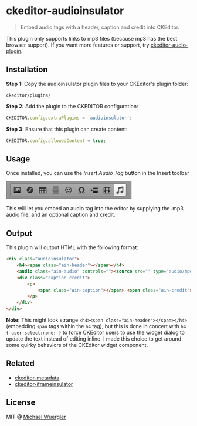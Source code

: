 # ckeditor-audioinsulator

> Embed audio tags with a header, caption and credit into CKEditor.

This plugin only supports links to mp3 files (because mp3 has the best browser support). If you want more features or support, try [ckeditor-audio-plugin](https://github.com/harentius/ckeditor-audio-plugin). 

## Installation

**Step 1:** Copy the audioinsulator plugin files to your CKEditor's plugin folder:
```
ckeditor/plugins/
```

**Step 2:** Add the plugin to the CKEDITOR configuration:
```js
CKEDITOR.config.extraPlugins = 'audioinsulator';
```

**Step 3:** Ensure that this plugin can create content:
```js
CKEDITOR.config.allowedContent = true;
```

## Usage

Once installed, you can use the *Insert Audio Tag* button in the Insert toolbar

![toolbar screenshot](media/screenshot-toolbar.png)

This will let you embed an audio tag into the editor by supplying the .mp3 audio file, and an optional caption and credit.

## Output

This plugin will output HTML with the following format:

```html
<div class="audioinsulator">
    <h4><span class="ain-header"></span></h4>
    <audio class="ain-audio" controls=""><source src="" type="audio/mpeg">Your browser does not support the audio element.</audio>
    <div class="caption_credit">
        <p>
            <span class="ain-caption"></span> <span class="ain-credit"></span>
        </p>
    </div>
</div>
```

**Note:** This might look strange `<h4><span class="ain-header"></span></h4>` (embedding `span` tags within the `h4` tag),
but this is done in concert with `h4 { user-select:none; }` to force CKEditor users to use the widget dialog to update the
text instead of editing inline. I made this choice to get around some quirky behaviors of the CKEditor widget component. 


## Related

- [ckeditor-metadata](https://github.com/radiovisual/ckeditor-metadata)
- [ckeditor-iframeinsulator](https://github.com/radiovisual/ckeditor-iframeinsulator)

## License

MIT @ [Michael Wuergler](http://numetriclabs.com)
